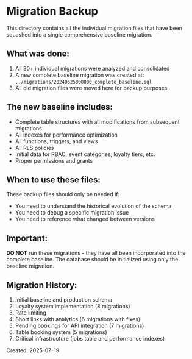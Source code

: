 # Migration Backup

This directory contains all the individual migration files that have been squashed into a single comprehensive baseline migration.

## What was done:

1. All 30+ individual migrations were analyzed and consolidated
2. A new complete baseline migration was created at: `../migrations/20240625000000_complete_baseline.sql`
3. All old migration files were moved here for backup purposes

## The new baseline includes:

- Complete table structures with all modifications from subsequent migrations
- All indexes for performance optimization
- All functions, triggers, and views
- All RLS policies
- Initial data for RBAC, event categories, loyalty tiers, etc.
- Proper permissions and grants

## When to use these files:

These backup files should only be needed if:
- You need to understand the historical evolution of the schema
- You need to debug a specific migration issue
- You need to reference what changed between versions

## Important:

**DO NOT** run these migrations - they have all been incorporated into the complete baseline.
The database should be initialized using only the baseline migration.

## Migration History:

1. Initial baseline and production schema
2. Loyalty system implementation (8 migrations)
3. Rate limiting
4. Short links with analytics (6 migrations with fixes)
5. Pending bookings for API integration (7 migrations)
6. Table booking system (5 migrations)
7. Critical infrastructure (jobs table and performance indexes)

Created: 2025-07-19
